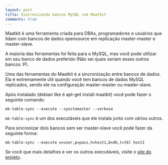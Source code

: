 ```yaml
---
layout: post
title: Sincronizando bancos MySQL com Maatkit
comments: true
---
```


Maatkit é uma ferramenta criada para DBAs, programadores e usuários que lidam com bancos de dados opensource em replicação master-master e master-slave.

A maioria das ferramentas foi feita para o MySQL, mas você pode utilizar em seu banco de dados preferido (Não sei quais seriam esses outros bancos :P).

Uma das ferramentas do Maatkit é a sincronização entre bancos de dados. Ela é extremamente útil quando você tem bancos de dados MySQL replicados, sendo ele na configuração master-master ou master-slave.

Após instalado (debian like é apt-get install maatkit) você pode fazer o seguinte comando:

`mk-table-sync --execute --synctomaster --verbose`

`mk-table-sync` é um dos executáveis que ele instala junto com vários outros.

Para sincronizar dois bancos sem ser master-slave você pode fazer da seguinte forma:

`mk-table-sync --execute u=user,p=pass,h=host1,D=db,t=tbl host2`

Se você que mais detalhes e ver os outros executáveis, visite o [site do projeto](http://www.maatkit.org).
